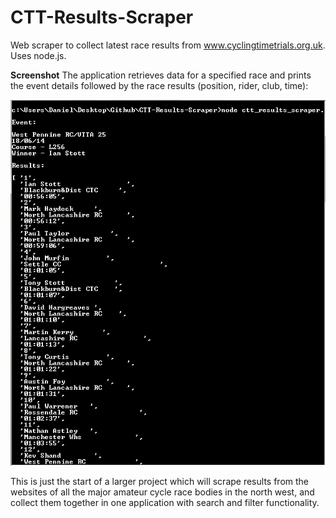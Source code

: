 CTT-Results-Scraper
===================

Web scraper to collect latest race results from www.cyclingtimetrials.org.uk. Uses node.js.

**Screenshot** The application retrieves data for a specified race and prints the event details followed by the race results (position, rider, club, time):

![Scraped results](/docs/screenshots/screenshot1.png)

This is just the start of a larger project which will scrape results from the websites of all the major amateur cycle race bodies in the north west, and collect them together in one application with search and filter functionality.